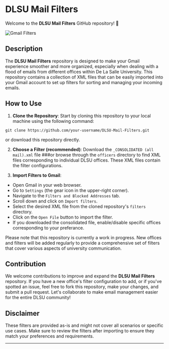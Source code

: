 # DLSU Mail Filters

Welcome to the **DLSU Mail Filters** GitHub repository! 📧

![Gmail Filters](https://img.shields.io/badge/Gmail-Filters-blue.svg)

## Description

The **DLSU Mail Filters** repository is designed to make your Gmail experience smoother and more organized, especially when dealing with a flood of emails from different offices within De La Salle University. This repository contains a collection of XML files that can be easily imported into your Gmail account to set up filters for sorting and managing your incoming emails.

## How to Use

1. **Clone the Repository**: Start by cloning this repository to your local machine using the following command:

```shell
git clone https://github.com/your-username/DLSU-Mail-Filters.git
 ```

or download this repository directly.

2. **Choose a Filter (recommended)**: Download the `_CONSOLIDATED (all mail).xml` file
   ###or
   browse through the `officers` directory to find XML files corresponding to individual DLSU offices. These XML files contain the filter configurations.

6. **Import Filters to Gmail**:
- Open Gmail in your web browser.
- Go to `Settings` (the gear icon in the upper-right corner).
- Navigate to the `Filters and Blocked Addresses` tab.
- Scroll down and click on `Import filters`.
- Select the desired XML file from the cloned repository's `filters` directory.
- Click on the `Open File` button to import the filter.
- If you downloaded the consolidated file, enable/disable specific offices corresponding to your preferance.

Please note that this repository is currently a work in progress. New offices and filters will be added regularly to provide a comprehensive set of filters that cover various aspects of university communication.

## Contribution

We welcome contributions to improve and expand the **DLSU Mail Filters** repository. If you have a new office's filter configuration to add, or if you've spotted an issue, feel free to fork this repository, make your changes, and submit a pull request. Let's collaborate to make email management easier for the entire DLSU community!

## Disclaimer

These filters are provided as-is and might not cover all scenarios or specific use cases. Make sure to review the filters after importing to ensure they match your preferences and requirements.

---
